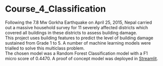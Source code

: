 # Course_4_Classification
Following the 7.8 Mw Gorkha Earthquake on April 25, 2015, Nepal carried out a massive household survey for 11 severely affected districts which covered all buildings in these districts to assess building damage. <br>This project uses building features to predict the level of building damage sustained from Grade 1 to 5. A number of machine learning models were trialled to solve this multiclass problem. <br> The chosen model was a Random Forest Classification model with a F1 micro score of 0.4470. A proof of concept model was deployed in [Streamlit](https://share.streamlit.io/amyyunekim/course_4_classification/main/app/app.py).
